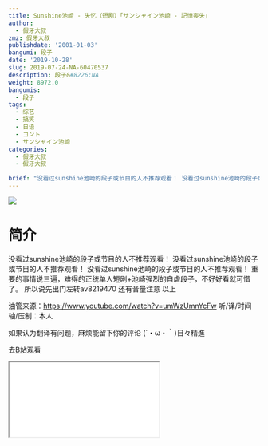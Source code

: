 ```yaml
---
title: Sunshine池崎 - 失忆（短剧）「サンシャイン池崎 - 記憶喪失」
author:
  - 假牙大叔
zmz: 假牙大叔
publishdate: '2001-01-03'
bangumi: 段子
date: '2019-10-28'
slug: 2019-07-24-NA-60470537
description: 段子&#8226;NA
weight: 8972.0
bangumis:
  - 段子
tags:
  - 综艺
  - 搞笑
  - 日语
  - コント
  - サンシャイン池崎
categories:
  - 假牙大叔
  - 假牙大叔

brief: "没看过sunshine池崎的段子或节目的人不推荐观看！ 没看过sunshine池崎的段子或节目的人不推荐观看！ 没看过sunshine池崎的段子或节目的人不推荐观看！ 重要的事情说三遍，难得的正统单人短剧+池崎强烈的自虐段子，不好好看就可惜了。 所以说先出门左转av8219470 还有音量注意 以上 油管来源：https://www.youtube.com/watch?v=umWzUmnYcFw 听/译/时间轴/压制：本人 如果认为翻译有问题，麻烦能留下你的评论 (´・ω・｀)日々精進"
---
```

![](https://raw.githubusercontent.com/tcgriffith/owaraisite/master/static/tmpimg/ad7a2f83942a479b05fc4b035b19f91c1c67e3f1.jpg.480.jpg)
# 简介  
没看过sunshine池崎的段子或节目的人不推荐观看！
没看过sunshine池崎的段子或节目的人不推荐观看！
没看过sunshine池崎的段子或节目的人不推荐观看！
重要的事情说三遍，难得的正统单人短剧+池崎强烈的自虐段子，不好好看就可惜了。
所以说先出门左转av8219470
还有音量注意
以上

油管来源：https://www.youtube.com/watch?v=umWzUmnYcFw
听/译/时间轴/压制：本人

如果认为翻译有问题，麻烦能留下你的评论
(´・ω・｀)日々精進  

[去B站观看](https://www.bilibili.com/video/av60470537/)
<div class ="resp-container"><iframe class="testiframe" src="//player.bilibili.com/player.html?aid=60470537"", scrolling="no", allowfullscreen="true" > </iframe></div> 
